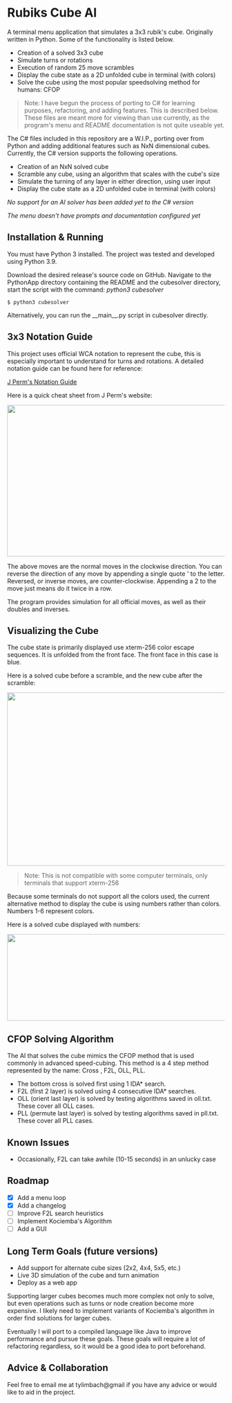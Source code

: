 # Rubiks Cube AI
A terminal menu application that simulates a 3x3 rubik's cube. Originally written in Python. Some of the functionality is listed below.

- Creation of a solved 3x3 cube
- Simulate turns or rotations
- Execution of random 25 move scrambles
- Display the cube state as a 2D unfolded cube in terminal (with colors)
- Solve the cube using the most popular speedsolving method for humans: CFOP

> Note: I have begun the process of porting to C# for learning purposes, refactoring, and adding features. This is described below. These files are meant more for viewing than use currently, as the program's menu and README documentation is not quite useable yet.

The C# files included in this repository are a W.I.P., porting over from Python and adding additional features such as NxN dimensional cubes. Currently, the C# version supports the following operations.

- Creation of an NxN solved cube
- Scramble any cube, using an algorithm that scales with the cube's size
- Simulate the turning of any layer in either direction, using user input
- Display the cube state as a 2D unfolded cube in terminal (with colors)

_No support for an AI solver has been added yet to the C# version_

_The menu doesn't have prompts and documentation configured yet_

## Installation & Running
You must have Python 3 installed. The project was tested and developed using Python 3.9.

Download the desired release's source code on GitHub. Navigate to the PythonApp directory containing the README and the cubesolver directory, start the script with
the command: _python3 cubesolver_
```shell
$ python3 cubesolver
```
Alternatively, you can run the \_\_main\_\_.py script in cubesolver directly.

## 3x3 Notation Guide
This project uses official WCA notation to represent the cube, this is especially important to understand for turns and rotations. A detailed notation guide can be found here for reference:

[J Perm's Notation Guide](https://jperm.net/3x3/moves)

Here is a quick cheat sheet from J Perm's website:

<img src="https://jperm.net/images/notation.png" width="700" height="350">

The above moves are the normal moves in the clockwise direction. You can reverse the direction of any move by appending a single quote ' to the letter. Reversed, or inverse moves, are counter-clockwise. Appending a 2 to the move just means do it twice in a row.

The program provides simulation for all official moves, as well as their doubles and inverses.

## Visualizing the Cube
The cube state is primarily displayed use xterm-256 color escape sequences. It is unfolded from the front face. The front face in this case is blue.

Here is a solved cube before a scramble, and the new cube after the scramble:

<img src="https://user-images.githubusercontent.com/63261198/141620907-188bdb3a-824e-4859-924f-80ed26da9f98.png" width="700" height="400">

> Note: This is not compatible with some computer terminals, only terminals that support xterm-256

Because some terminals do not support all the colors used, the current alternative method to display the cube is using numbers rather than colors. Numbers 1-6 represent colors.

Here is a solved cube displayed with numbers:

<img src="https://user-images.githubusercontent.com/63261198/138527688-b586fcb1-effb-4cef-8ce4-321b00a14c7d.png" width="700" height="200">

## CFOP Solving Algorithm
The AI that solves the cube mimics the CFOP method that is used commonly in advanced speed-cubing. This method is a 4 step method represented by the name: Cross , F2L, OLL, PLL. 

- The bottom cross is solved first using 1 IDA* search.
- F2L (first 2 layer) is solved using 4 consecutive IDA* searches.
- OLL (orient last layer) is solved by testing algorithms saved in oll.txt. These cover all OLL cases.
- PLL (permute last layer) is solved by testing algorithms saved in pll.txt. These cover all PLL cases.

## Known Issues
- Occasionally, F2L can take awhile (10-15 seconds) in an unlucky case

## Roadmap
- [x] Add a menu loop
- [x] Add a changelog
- [ ] Improve F2L search heuristics
- [ ] Implement Kociemba's Algorithm
- [ ] Add a GUI

## Long Term Goals (future versions)

- Add support for alternate cube sizes (2x2, 4x4, 5x5, etc.)
- Live 3D simulation of the cube and turn animation
- Deploy as a web app

Supporting larger cubes becomes much more complex not only to solve, but even operations such as turns or node creation
become more expensive. I likely need to implement variants of Kociemba's algorithm in order find solutions for larger cubes.

Eventually I will port to a compiled language like Java to improve performance and pursue these goals. These goals 
will require a lot of refactoring regardless, so it would be a good idea to port beforehand.
## Advice & Collaboration
Feel free to email me at tylimbach@gmail if you have any advice or would like to aid in the project.


